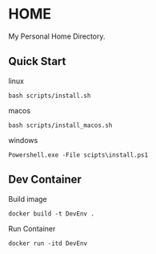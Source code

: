 # HOME
My Personal Home Directory.

## Quick Start
linux
```
bash scripts/install.sh
```
macos
```
bash scripts/install_macos.sh
```
windows
```
Powershell.exe -File scipts\install.ps1
```

## Dev Container
Build image
```
docker build -t DevEnv .
```
Run Container
```
docker run -itd DevEnv
```
